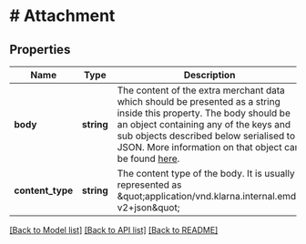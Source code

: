 # # Attachment

## Properties

Name | Type | Description | Notes
------------ | ------------- | ------------- | -------------
**body** | **string** | The content of the extra merchant data which should be presented as a string inside this property. The body should be an object containing any of the keys and sub objects described below serialised to JSON. More information on that object can be found [here](https://developers.klarna.com/api/#attachment-schema). | 
**content_type** | **string** | The content type of the body. It is usually represented as \&quot;application/vnd.klarna.internal.emd-v2+json\&quot; | 

[[Back to Model list]](../../README.md#documentation-for-models) [[Back to API list]](../../README.md#documentation-for-api-endpoints) [[Back to README]](../../README.md)


